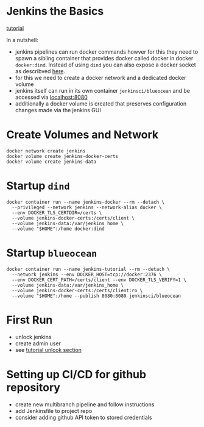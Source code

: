 # Jenkins the Basics

[tutorial](https://www.jenkins.io/doc/tutorials/build-a-python-app-with-pyinstaller/)

In a nutshell:

- jenkins pipelines can run docker commands howver for this they need to spawn a sibling container that provides docker called docker in docker `docker:dind`. Instead of using `dind` you can also expose a docker socket as describved [here](https://jpetazzo.github.io/2015/09/03/do-not-use-docker-in-docker-for-ci/).
- for this we need to create a docker network and a dedicated docker volume
- jenkins itself can run in its own container `jenkinsci/blueocean` and be accessed via [localhost:8080](localhost:8080)
- additionally a docker volume is created that preserves configuration changes made via the jenkins GUI

# Create Volumes and Network
```
docker network create jenkins
docker volume create jenkins-docker-certs
docker volume create jenkins-data
```

# Startup `dind`
```
docker container run --name jenkins-docker --rm --detach \
  --privileged --network jenkins --network-alias docker \
  --env DOCKER_TLS_CERTDIR=/certs \
  --volume jenkins-docker-certs:/certs/client \
  --volume jenkins-data:/var/jenkins_home \
  --volume "$HOME":/home docker:dind
```

# Startup `blueocean`
```
docker container run --name jenkins-tutorial --rm --detach \
  --network jenkins --env DOCKER_HOST=tcp://docker:2376 \
  --env DOCKER_CERT_PATH=/certs/client --env DOCKER_TLS_VERIFY=1 \
  --volume jenkins-data:/var/jenkins_home \
  --volume jenkins-docker-certs:/certs/client:ro \
  --volume "$HOME":/home --publish 8080:8080 jenkinsci/blueocean
```

# First Run
- unlock jenkins
- create admin user
- see [tutorial unlcok section](https://www.jenkins.io/doc/tutorials/build-a-python-app-with-pyinstaller/#setup-wizard)


# Setting up CI/CD for github repository
- create new multibranch pipeline and follow instructions
- add Jenkinsfile to project repo
- consider adding github API token to stored credentials


